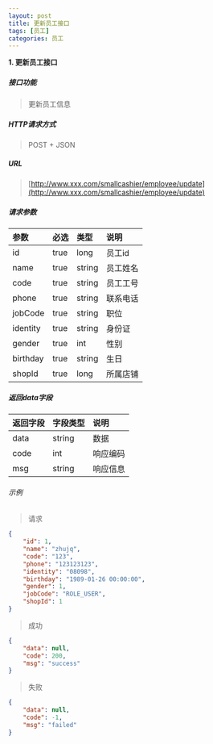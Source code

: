```yaml
---
layout: post
title: 更新员工接口
tags: [员工]
categories: 员工 
---
```

**1\. 更新员工接口**
##### 接口功能
> 更新员工信息

##### HTTP请求方式
> POST + JSON

##### URL
> [http://www.xxx.com/smallcashier/employee/update](http://www.xxx.com/smallcashier/employee/update)

##### 请求参数

|参数|必选|类型|说明|
|:---|:---|:---|:---|
|id|true|long|员工id|
|name|true|string|员工姓名|
|code|true|string|员工工号|
|phone|true|string|联系电话|
|jobCode|true|string|职位|
|identity|true|string|身份证|
|gender|true|int|性别|
|birthday|true|string|生日|
|shopId|true|long|所属店铺|

##### 返回data字段

|返回字段|字段类型|说明|
|:---|:---|:---|
|data|string|数据|
|code|int|响应编码|
|msg|string|响应信息|

###### 示例
> 请求
``` json
{
    "id": 1,
	"name": "zhujq",
	"code": "123",
	"phone": "123123123",
	"identity": "08098",
	"birthday": "1989-01-26 00:00:00",
	"gender": 1,
	"jobCode": "ROLE_USER",
	"shopId": 1
}
```
> 成功
``` json
{
    "data": null,
    "code": 200,
    "msg": "success"
}
```
> 失败
``` json
{
    "data": null,
    "code": -1,
    "msg": "failed"
}
```